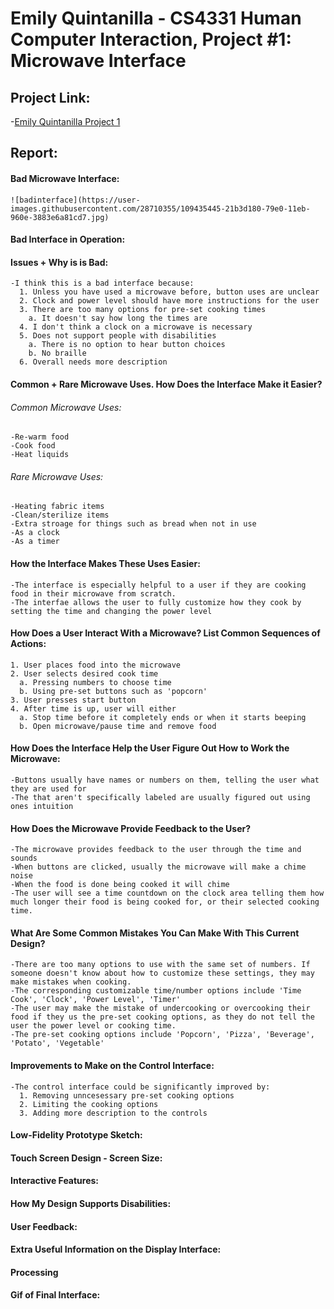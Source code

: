 # Emily Quintanilla - CS4331 Human Computer Interaction, Project #1: Microwave Interface

## Project Link:
  -[Emily Quintanilla Project 1](https://emilyqelizabeth.github.io/HCI_Project1/)

## Report:
#### Bad Microwave Interface:
    ![badinterface](https://user-images.githubusercontent.com/28710355/109435445-21b3d180-79e0-11eb-960e-3883e6a81cd7.jpg)


#### Bad Interface in Operation:

#### Issues + Why is is Bad:
    -I think this is a bad interface because:
      1. Unless you have used a microwave before, button uses are unclear
      2. Clock and power level should have more instructions for the user
      3. There are too many options for pre-set cooking times
        a. It doesn't say how long the times are
      4. I don't think a clock on a microwave is necessary
      5. Does not support people with disabilities
        a. There is no option to hear button choices
        b. No braille
      6. Overall needs more description

#### Common + Rare Microwave Uses. How Does the Interface Make it Easier?
  ###### Common Microwave Uses:
    -Re-warm food
    -Cook food
    -Heat liquids
  ###### Rare Microwave Uses:
    -Heating fabric items
    -Clean/sterilize items
    -Extra stroage for things such as bread when not in use
    -As a clock
    -As a timer

#### How the Interface Makes These Uses Easier:
    -The interface is especially helpful to a user if they are cooking food in their microwave from scratch.
    -The interfae allows the user to fully customize how they cook by setting the time and changing the power level
  
#### How Does a User Interact With a Microwave? List Common Sequences of Actions:
    1. User places food into the microwave
    2. User selects desired cook time
      a. Pressing numbers to choose time
      b. Using pre-set buttons such as 'popcorn'
    3. User presses start button
    4. After time is up, user will either
      a. Stop time before it completely ends or when it starts beeping
      b. Open microwave/pause time and remove food
      
#### How Does the Interface Help the User Figure Out How to Work the Microwave:
    -Buttons usually have names or numbers on them, telling the user what they are used for
    -The that aren't specifically labeled are usually figured out using ones intuition
  
#### How Does the Microwave Provide Feedback to the User?
    -The microwave provides feedback to the user through the time and sounds
    -When buttons are clicked, usually the microwave will make a chime noise
    -When the food is done being cooked it will chime
    -The user will see a time countdown on the clock area telling them how much longer their food is being cooked for, or their selected cooking time.
  
#### What Are Some Common Mistakes You Can Make With This Current Design?
    -There are too many options to use with the same set of numbers. If someone doesn't know about how to customize these settings, they may make mistakes when cooking.
    -The corresponding customizable time/number options include 'Time Cook', 'Clock', 'Power Level', 'Timer'
    -The user may make the mistake of undercooking or overcooking their food if they us the pre-set cooking options, as they do not tell the user the power level or cooking time.
    -The pre-set cooking options include 'Popcorn', 'Pizza', 'Beverage', 'Potato', 'Vegetable'
 
#### Improvements to Make on the Control Interface:
    -The control interface could be significantly improved by:
      1. Removing unncesessary pre-set cooking options
      2. Limiting the cooking options
      3. Adding more description to the controls
    
#### Low-Fidelity Prototype Sketch:

#### Touch Screen Design - Screen Size:

#### Interactive Features:

#### How My Design Supports Disabilities:

#### User Feedback:

#### Extra Useful Information on the Display Interface:

#### Processing

#### Gif of Final Interface:
